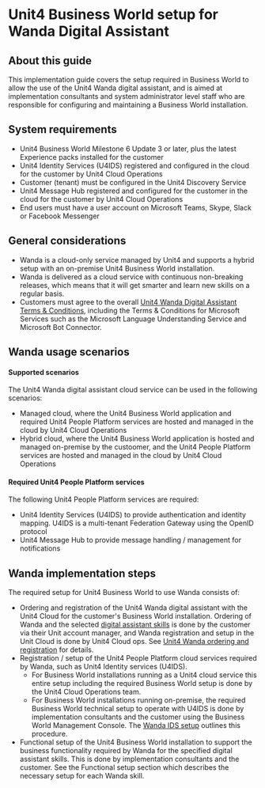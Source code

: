 
# Unit4 Business World setup for Wanda Digital Assistant

## About this guide
This implementation guide covers the setup required in Business World to allow the use of the Unit4 Wanda digital assistant, and is aimed at implementation consultants and system administrator level staff who are responsible for configuring and maintaining a Business World installation.

## System requirements

-	Unit4 Business World Milestone 6 Update 3 or later, plus the latest Experience packs installed for the customer
-	Unit4 Identity Services (U4IDS) registered and configured in the cloud for the customer by Unit4 Cloud Operations
-	Customer (tenant) must be configured in the Unit4 Discovery Service
-	Unit4 Message Hub registered and configured for the customer in the cloud for the customer by Unit4 Cloud Operations
-	End users must have a user account on Microsoft Teams, Skype, Slack or Facebook Messenger

## General considerations

- Wanda is a cloud-only service managed by Unit4 and supports a hybrid setup with an on-premise Unit4 Business World installation.
- Wanda is delivered as a cloud service with continuous non-breaking releases, which means that it will get smarter and learn new skills on a regular basis.
- Customers must agree to the overall [Unit4 Wanda Digital Assistant Terms & Conditions](https://get-wanda-help.u4pp.com/wandaprivacystatement/), including the Terms & Conditions for Microsoft Services such as the Microsoft Language Understanding Service and Microsoft Bot Connector.

## Wanda usage scenarios
#### Supported scenarios
The Unit4 Wanda digital assistant cloud service can be used in the following scenarios:

* Managed cloud, where the Unit4 Business World application and required Unit4 People Platform services are hosted and managed in the cloud by Unit4 Cloud Operations
* Hybrid cloud, where the Unit4 Business World application is hosted and managed on-premise by the custoomer, and the Unit4 People Platform services are hosted and managed in the cloud by Unit4 Cloud Operations


#### Required Unit4 People Platform services

The following Unit4 People Platform services are required:

* Unit4 Identity Services (U4IDS) to provide authentication and identity mapping. U4IDS is a multi-tenant Federation Gateway using the OpenID protocol
* Unit4 Message Hub to provide message handling / management for notifications

## Wanda implementation steps

The required setup for Unit4 Business World to use Wanda consists of:

* Ordering and registration of the Unit4 Wanda digital assistant with the Unit4 Cloud for the customer's Business World installation. Ordering of Wanda and the selected [digital assistant skills](digitalassistants.md) is done by the customer via their Unit account manager, and Wanda registration and setup in the Unit Cloud is done by Unit4 Cloud ops. See [Unit4 Wanda ordering and registration](order-registration.md) for details.
* Registration / setup of the Unit4 People Platform cloud services required by Wanda, such as Unit4 Identity services (U4IDS).
    * For Business World installations running as a Unit4 cloud service this entire setup including the required Business World setup is done by the Unit4 Cloud Operations team.
    * For Business World installations running on-premise, the required Business World technical setup to operate with U4IDS is done by implementation consultants and the customer using the Business World Management Console. The [Wanda IDS setup](ubw-ids-configuration.md) outlines this procedure.
* Functional setup of the Unit4 Business World installation to support the business functionality required by Wanda for the specified digital assistant skills. This is done by implementation consultants and the customer. See the Functional setup section which describes the necessary setup for each Wanda skill.




